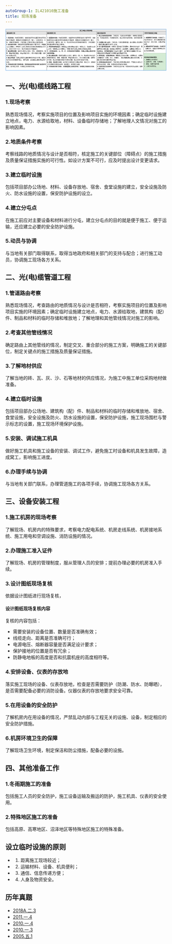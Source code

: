 ```yaml
---
autoGroup-1: IL421010施工准备
title: 现场准备
---
```

![](/现场准备.png)

## 一、光(电)缆线路工程
### 1.现场考察
熟悉现场情况，考察实施项目的位置及影响项目实施的环境因素；确定临时设施建立地点，电力、水源给取地，材料、设备临时存储地；了解地理人文情况对施工的影响因素。

### 2.地质条件考察
考察线路的地质情况与设计是否相符，核定施工的关键部位（障碍点）的施工措施及质量保证措施实施的可行性。如设计方案不可行，应及时提出设计变更请求。

### 3.建立临时设施
包括项目部办公场地、材料、设备存放地、宿舍、食堂设施的建立，安全设施及防火、防水设施的设置，保安防护设施的设立。

### 4.建立分屯点
在施工前应对主要设备和材料进行分屯，建立分屯点的目的就是便于施工、便于运输，还应建立必要的安全防护设施。

### 5.动员与协调
与当地有关部门取得联系，取得当地政府和相关部门的支持与配合；进行施工动员，协调施工现场各方关系。

## 二、光(电)缆管道工程
### 1.管道路由考察
熟悉现场情况，考查路由的地质情况与设计是否相符，考察实施项目的位置及影响项目实施的环境因素；确定临时设施建立地点，电力、水源给取地，建筑构（配）件、制品和材料的临时存储和堆放地；了解地理和其他管线情况对施工的影响。

### 2.考查其他管线情况
确定路由上其他管线的情况，制定交叉、重合部分的施工方案，明确施工的关键部位，制定关键点的施工措施及质量保证措施。

### 3.了解地材供应
了解当地的砖、瓦、灰、沙、石等地材的供应情况，为施工中施工单位采购地材做准备。

### 4.建立临时设施
包括项目部办公场地、建筑构（配）件、制品和材料的临时存储和堆放地、宿舍、食堂设施，安全设施及防火、防水设施的设置，保安防护设施，施工现场围栏与警示标志的设置，施工现场环境保护设施。

### 5.安装、调试施工机具
做好施工机具和施工设备的安装、调试工作，避免施工时设备和机具发生故障，造成窝工，影响施工进度。

### 6.办理手续与协调
与当地有关部门联系，办理管道施工的各项手续，协调施工现场各方关系。

## 三、设备安装工程
### 1.施工机房的现场考察
了解现场、机房内的特殊要求，考察电力配电系统、机房走线系统、机房接地系统、施工用电和空调设施、消防设施的情况。

### 2.办理施工准入证件
了解现场、机房的管理制度，服从管理人员的安排；提前办理必要的机房准入手续。

### 3.设计图纸现场复核
依据设计图纸进行现场复核，

#### 设计图纸现场复核内容
复核的内容包括：
- 需要安装的设备位置、数量是否准确有效；
- 线缆走向、距离是否准确可行；
- 电源电压、熔断器容量是否满足设计要求；
- 保护接地的位置是否有冗余；
- 防静电地板的高度是否和抗震机座的高度相符等。

### 4.安排设备、仪表的存放地
落实施工现场的设备、仪表存放地，检查是否需要防护（防潮、防水、防曝晒），是否需要配备必要的消防设备。仪器仪表的存放地要求安全可靠。

### 5.在用设备的安全防护
了解机房内在用设备的情况，严禁乱动内部与工程无关的设施、设备，制定相应的安全防护措施。

### 6.机房环境卫生的保障
了解现场卫生环境，制定保洁和防尘措施，配备必要的设施。

## 四、其他准备工作
### 1.冬雨期施工的准备
包括施工人员的安全防护，施工设备运输及搬运的防护，施工机具、仪表的安全使用。

### 2.特殊地区施工的准备
包括高原、高寒地区、沼泽地区等特殊地区施工的特殊准备。

## 设立临时设施的原则
- 1. 距离施工现场较近；
- 2. 运输材料、设备、机具便利；
- 3. 通信、信息传递方便；
- 4. 人身及物资安全。

## 历年真题
- [2018A.二.3](/5.历年真题/2018A/2)
- [2011.一.4](/5.历年真题/2011/1)
- [2010.一.4](/5.历年真题/2010/1)
- [2010.一.3](/5.历年真题/2010/1)
- [2005.五.1](/5.历年真题/2005/5)
